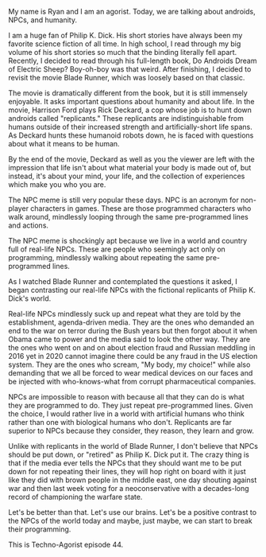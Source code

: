 My name is Ryan and I am an agorist. Today, we are talking about androids, NPCs, and humanity.

I am a huge fan of Philip K. Dick. His short stories have always been my favorite science fiction of all time. In high school, I read through my big volume of his short stories so much that the binding literally fell apart. Recently, I decided to read through his full-length book, Do Androids Dream of Electric Sheep? Boy-oh-boy was that weird. After finishing, I decided to revisit the movie Blade Runner, which was loosely based on that classic.

The movie is dramatically different from the book, but it is still immensely enjoyable. It asks important questions about humanity and about life. In the movie, Harrison Ford plays Rick Deckard, a cop whose job is to hunt down androids called "replicants." These replicants are indistinguishable from humans outside of their increased strength and artificially-short life spans. As Deckard hunts these humanoid robots down, he is faced with questions about what it means to be human.

By the end of the movie, Deckard as well as you the viewer are left with the impression that life isn't about what material your body is made out of, but instead, it's about your mind, your life, and the collection of experiences which make you who you are.

The NPC meme is still very popular these days. NPC is an acronym for non-player characters in games. These are those programmed characters who walk around, mindlessly looping through the same pre-programmed lines and actions.

The NPC meme is shockingly apt because we live in a world and country full of real-life NPCs. These are people who seemingly act only on programming, mindlessly walking about repeating the same pre-programmed lines.

As I watched Blade Runner and contemplated the questions it asked, I began contrasting our real-life NPCs with the fictional replicants of Philip K. Dick's world.

Real-life NPCs mindlessly suck up and repeat what they are told by the establishment, agenda-driven media. They are the ones who demanded an end to the war on terror during the Bush years but then forgot about it when Obama came to power and the media said to look the other way. They are the ones who went on and on about election fraud and Russian meddling in 2016 yet in 2020 cannot imagine there could be any fraud in the US election system. They are the ones who scream, "My body, my choice!" while also demanding that we all be forced to wear medical devices on our faces and be injected with who-knows-what from corrupt pharmaceutical companies.

NPCs are impossible to reason with because all that they can do is what they are programmed to do. They just repeat pre-programmed lines. Given the choice, I would rather live in a world with artificial humans who think rather than one with biological humans who don't. Replicants are far superior to NPCs because they consider, they reason, they learn and grow.

Unlike with replicants in the world of Blade Runner, I don't believe that NPCs should be put down, or "retired" as Philip K. Dick put it. The crazy thing is that if the media ever tells the NPCs that they should want me to be put down for not repeating their lines, they will hop right on board with it just like they did with brown people in the middle east, one day shouting against war and then last week voting for a neoconservative with a decades-long record of championing the warfare state.

Let's be better than that. Let's use our brains. Let's be a positive contrast to the NPCs of the world today and maybe, just maybe, we can start to break their programming.

This is Techno-Agorist episode 44.
